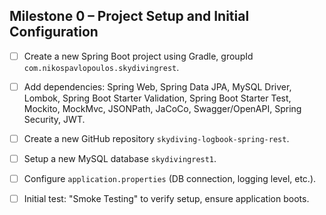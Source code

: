 ## Milestone 0 – Project Setup and Initial Configuration

- [ ] Create a new Spring Boot project using Gradle, groupId `com.nikospavlopoulos.skydivingrest`.
- [ ] Add dependencies: Spring Web, Spring Data JPA, MySQL Driver, Lombok, Spring Boot Starter Validation, Spring Boot Starter Test, Mockito, MockMvc, JSONPath, JaCoCo, Swagger/OpenAPI, Spring Security, JWT.
- [ ] Create a new GitHub repository `skydiving-logbook-spring-rest`.
- [ ] Setup a new MySQL database `skydivingrest1`.
- [ ] Configure `application.properties` (DB connection, logging level, etc.).
- [ ] Initial test: "Smoke Testing" to verify setup, ensure application boots.

